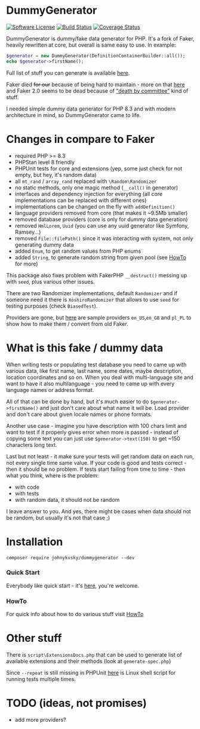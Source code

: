 # DummyGenerator

[![Software License][ico-license]](LICENSE)
[![Build Status][ico-build]][link-build]
[![Coverage Status][ico-coveralls]][link-coveralls]

DummyGenerator is dummy/fake data generator for PHP. It's a fork of Faker, heavily rewritten at core, but overall is same easy to use. In example:

```php
$generator = new DummyGenerator(DefinitionContainerBuilder::all());
echo $generator->firstName();
```

Full list of stuff you can generate is available [here](docs/extensions.md).

Faker died ~~for our~~ because of being hard to maintain - more on that [here](https://marmelab.com/blog/2020/10/21/sunsetting-faker.html) and Faker 2.0 seems to be dead because of ["death by committee"](https://github.com/FakerPHP/Faker/discussions/15#discussioncomment-7787434) kind of stuff.

I needed simple dummy data generator for PHP 8.3 and with modern architecture in mind, so DummyGenerator came to life.

# Changes in compare to Faker

* required PHP >= 8.3
* PHPStan level 8 friendly
* PHPUnit tests for core and extensions (yep, some just check for not empty, but hey, it's random data)
* all `mt_rand` / `array_rand` replaced with `\Random\Randomizer`
* no static methods, only one magic method (`__call()` in generator)
* interfaces and dependency injection for everything (all core implementations can be replaced with different ones)
* implementations can be changed on the fly with `addDefinition()`
* language providers removed from core (that makes it ~9.5Mb smaller)
* removed database providers (core is only for dummy data generation)
* removed `HmlLorem`, `Uuid` (you can use any uuid generator like Symfony, Ramsey...)
* removed `File::filePath()` since it was interacting with system, not only generating dummy data
* added `Enum`, to get random values from PHP enums
* added `String`, to generate random string from given pool (see [HowTo](docs/howto.md) for more)

This package also fixes problem with FakerPHP `__destruct()` messing up with `seed`, plus various other issues.

There are two Randomizer implementations, default `Randomizer` and if someone need it there is `XoshiroRandomizer` that allows to use `seed` for testing purposes (check `BiasedTest`).

Providers are gone, but [here](https://github.com/johnykvsky/dummy-providers) are sample providers `en_US`,`en_GB` and `pl_PL` to show how to make them / convert from old Faker.

# What is this fake / dummy data

When writing tests or populating test database you need to came up with various data, like first name, last name, some dates, maybe description, location coordinates and so on. When you deal with multi-language site and want to have it also multilanguage - you need to came up with every language names or address format.

All of that can be done by hand, but it's much easier to do `$generator->firstName()` and just don't care about what name it will be. Load provider and don't care about given locale names or phone formats.

Another use case - imagine you have description with 100 chars limit and want to test if it properly gives error when more is passed - instead of copying some text you can just use `$generator->text(150)` to get ~150 characters long text.

Last but not least - it make sure your tests will get random data on each run, not every single time same value. If your code is good and tests correct - then it should be no problem. If tests start failing from time to time - then what you think, where is the problem:

* with code
* with tests
* with random data, it should not be random

I leave answer to you. And yes, there might be cases when data should not be random, but usually it's not that case ;)

# Installation

```shell
composer require johnykvsky/dummygenerator --dev
```

### Quick Start

Everybody like quick start - it's [here](docs/quick_start.md), you're welcome.

### HowTo

For quick info about how to do various stuff visit [HowTo](docs/howto.md)

# Other stuff

There is `script\ExtensionsDocs.php` that can be used to generate list of available extensions and their methods (look at `generate-spec.php`)

Since `--repeat` is still missing in PHPUnit [here](https://github.com/johnykvsky/phpunit-repeat) is Linux shell script for running tests multiple times.

# TODO (ideas, not promises)

* add more providers?

[ico-license]: https://img.shields.io/badge/license-MIT-brightgreen.svg?style=flat-square
[ico-build]: https://github.com/johnykvsky/dummygenerator/actions/workflows/php.yml/badge.svg
[ico-coveralls]: https://coveralls.io/repos/github/johnykvsky/dummygenerator/badge.svg

[link-build]: https://github.com/johnykvsky/dummygenerator/actions/workflows/php.yml
[link-coveralls]: https://coveralls.io/github/johnykvsky/dummygenerator
